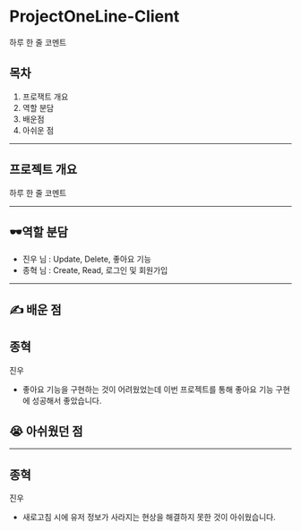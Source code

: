 # ProjectOneLine-Client
하루 한 줄 코멘트
## 목차
1. 프로잭트 개요
2. 역할 분담
3. 배운점
4. 아쉬운 점
<hr>

## 프로젝트 개요
하루 한 줄 코멘트
<hr>

## 🕶역할 분담
- 진우 님 : Update, Delete, 좋아요 기능
- 종혁 님 : Create, Read, 로그인 및 회원가입
<hr>

## ✍️ 배운 점
종혁
- 

진우
- 좋아요 기능을 구현하는 것이 어려웠었는데 이번 프로젝트를 통해 좋아요 기능 구현에 성공해서 좋았습니다.
## 😭 아쉬웠던 점
---
종혁
- 
진우
- 새로고침 시에 유저 정보가 사라지는 현상을 해결하지 못한 것이 아쉬웠습니다.

